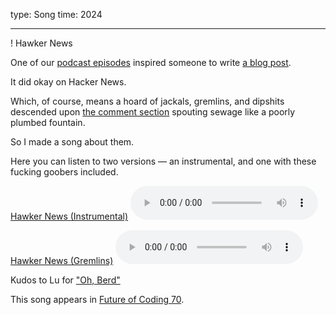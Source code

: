 type: Song
time: 2024

---

! Hawker News

One of our [podcast episodes](https://futureofcoding.org/episodes/061) inspired someone to write [a blog post](https://johnwhiles.com/posts/programming-as-theory).

It did okay on Hacker News.

Which, of course, means a hoard of jackals, gremlins, and dipshits descended upon [the comment section](https://news.ycombinator.com/item?id=38324486) spouting sewage like a poorly plumbed fountain.

So I made a song about them.

Here you can listen to two versions — an instrumental, and one with these fucking goobers included.

<p class="audio">
  <a download href="https://d3um8l2sa8g9bu.cloudfront.net/hawker-news/hawker-news-instrumental.mp3">Hawker News (Instrumental)</a>
  <audio src="https://d3um8l2sa8g9bu.cloudfront.net/hawker-news/hawker-news-instrumental.mp3" controls preload="metadata"></audio>
</p>

<p class="audio">
  <a download href="https://d3um8l2sa8g9bu.cloudfront.net/hawker-news/hawker-news-gremlins.mp3">Hawker News (Gremlins)</a>
  <audio src="https://d3um8l2sa8g9bu.cloudfront.net/hawker-news/hawker-news-gremlins.mp3" controls preload="metadata"></audio>
</p>

Kudos to Lu for ["Oh, Berd"](https://www.youtube.com/watch?v=WMJ1H3Ai-qs)

This song appears in [Future of Coding 70](https://futureofcoding.org/episodes/70).
